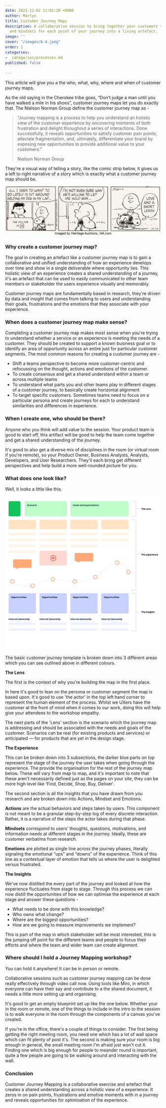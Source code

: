 ```yaml
---
date: 2021-11-02 11:01:20 +0000
author: Martyn
title: Customer Journey Maps
description: A collaborative session to bring together your customers thoughts, feelings
  and mindsets for each point of your journey into a living artefact.
image: ''
cover: "/images/6-4.jpeg"
order: 1
categories:
- _categories/processes.md
published: false

---
```

This article will give you a the who, what, why, where and when of customer journey maps.

As the old saying in the Cherokee tribe goes, “Don’t judge a man until you have walked a mile in his shoes”, customer journey maps let you do exactly that. The Nielson Norman Group define the customer journey map as -

> "Journey mapping is a process to help you understand an holistic view of the customer experience by uncovering moments of both frustration and delight throughout a series of interactions. Done successfully, it reveals opportunities to satisfy customer pain points, alleviate fragmentation, and, ultimately, differentiate your brand by exposing new opportunities to provide additional value to your customers."
>
> Nielson Norman Group

They're a visual way of telling a story, like the comic strip below, it gives us a left to right narrative of a story which is exactly what a customer journey map should be.

![](/images/comic-strip.png)

### Why create a customer journey map?

The goal in creating an artefact like a customer journey map is to gain a collaborative and unified understanding of how an experience develops over time and show in a single deliverable where opportunity lies. This holistic view of an experience creates a shared understanding of a journey, it's an artefact that can be used to easily communicated to other team members or stakeholder the users experience visually and memorably.

Customer journey maps are fundamentally based in research, they're driven by data and insight that comes from talking to users and understanding their goals, frustrations and the emotions that they associate with your experience.

### When does a customer journey map make sense?

Completing a customer journey map makes most sense when you're trying to understand whether a service or an experience is meeting the needs of a customer. They should be created to support a known business goal or to identify an area of opportunity across an entire just for particular customer segments. The most common reasons for creating a customer journey are -

* Shift a teams perspective to become more customer-centric and refocussing on the thought, actions and emotions of the customer.
* To create consensus and get a shared understand within a team or across multiple teams
* To understand what parts you and other teams play in different stages of a customer journey, to basically create horizontal alignment
* To target specific customers. Sometimes teams need to focus on a particular persona and create journeys for each to understand similarities and differences in experience.

### When I create one, who should be there?

Anyone who you think will add value to the session. Your product team is good to start off, this artifact will be good to help the team come together and get a shared understanding of the journey.

It's good to also get a diverse mix of disciplines in the room (or virtual room if you're remote), so your Product Owner, Business Analysts, Analysts, Developers, and User Researchers. They'll each bring get different perspectives and help build a more well-rounded picture for you.

### What does one look like?

Well, it looks a little like this.

![](/images/customer-journey-map.jpg)

The basic customer journey template is broken down into 3 different areas which you can see outlined above in different colours.

**The Lens**

The first is the context of why you're building the map in the first place.

In here it's good to lean on the persona or customer segment the map is based upon. It's good to use 'the actor' in the top left hand corner to represent the human element of the process. Whilst we UXers have the customer at the front of mind when it comes to our work, doing this will help give your attendees to the workshop empathy.

The next parts of the 'Lens' section is the scenario which the journey map is addressing and should be associated with the needs and goals of the customer. Scenarios can be real (for existing products and services) or anticipated — for products that are yet in the design stage.

**The Experience**

This can be broken down into 3 subsections, the darker blue parts on top represent the stage of the journey the user takes when going through the experience. The provide the organisation for the rest of the journey map below. These will vary from map to map, and it's important to note that these aren't necessarily defined just as the pages on your site, they can be more high level like 'Find, Decide, Shop, Buy, Deliver'.

The second section is all the insights that you have drawn from you research and are broken down into Actions, Mindset and Emotions.

**Actions** are the actual behaviors and steps taken by users. This component is not meant to be a granular step-by-step log of every discrete interaction. Rather, it is a narrative of the steps the actor takes during that phase.

**Mindsets** correspond to users’ thoughts, questions, motivations, and information needs at different stages in the journey. Ideally, these are customer verbatims from research.

**Emotions** are plotted as single line across the journey phases, literally signaling the emotional “ups” and “downs” of the experience. Think of this line as a contextual layer of emotion that tells us where the user is delighted versus frustrated.

**The Insights**

We've now distilled the every part of the journey and looked at how the experience fluctuates from stage to stage. Through this process we can now distill the opportunities of how we can optimise the experience at each stage and answer these questions -

* What needs to be done with this knowledge?
* Who owns what change?
* Where are the biggest opportunities?
* How are we going to measure improvements we implement?

This is part of the map in which stakeholder will be most interested, this is the jumping off point for the different teams and people to focus their efforts and where the team and wider team can create alignment.

### Where should I hold a Journey Mapping workshop?

You can hold it anywhere! It can be in person or remote.

Collaborative sessions such as customer journey mapping can be done really effectively through video call now. Using tools like Miro, in which everyone can have their say and contribute to a the shared document, it needs a little more setting up and organising.

It's good to get an empty blueprint set up like the one below. Whether your in the room or remote, one of the things to include in the intro to the session is to walk everyone in the room through the components of a canvas you've created.

If you're in the office, there's a couple of things to consider. The first being getting the right meeting room, you need one which has a lot of wall space which can fit plenty of post it's. The second is making sure your room is big enough in general, the small meeting room I'm afraid just won't cut it. Finding one which is big enough for people to meander round is important, quite a few people are going to be walking around and interacting with the wall.

### Conclusion

Customer Journey Mapping is a collaborative exercise and artefact that creates a shared understanding across a holistic view of a experience. It zeros in on pain points, frustrations and emotive moments with in a journey and reveals opportunities for optimisation of the experience.